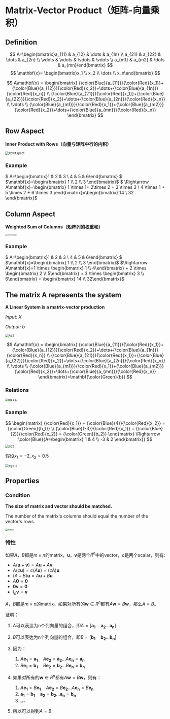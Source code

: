 # Matrix-Vector Product（矩阵-向量乘积）

## Definition

$$
A=\begin{bmatrix}a_{11} & a_{12} & \dots & a_{1n} \\ a_{21} & a_{22} & \dots & a_{2n} \\ \vdots & \vdots & \vdots & \vdots \\ a_{m1} & a_{m2} & \dots & a_{mn}\end{bmatrix}
$$
$$
\mathbf{x}= \begin{bmatrix}x_1 \\ x_2 \\ \dots \\ x_n\end{bmatrix}
$$

$$
A\mathbf{x} = \begin{bmatrix}
 {\color{Blue}{a_{11}}}{\color{Red}{x_1}}+{\color{Blue}{a_{12}}}{\color{Red}{x_2}}+\dots+{\color{Blue}{a_{1n}}}{\color{Red}{x_n}}  \\
 {\color{Blue}{a_{21}}}{\color{Red}{x_1}}+{\color{Blue}{a_{22}}}{\color{Red}{x_2}}+\dots+{\color{Blue}{a_{2n}}}{\color{Red}{x_n}} \\
 \vdots \\
{\color{Blue}{a_{m1}}}{\color{Red}{x_1}}+{\color{Blue}{a_{m2}}}{\color{Red}{x_2}}+\dots+{\color{Blue}{a_{mn}}}{\color{Red}{x_n}}
\end{bmatrix}
$$

## Row Aspect

**Inner Product with Rows（向量与矩阵中行的内积）**

<img src="RowAspect.jpg" alt="RowAspect" style="zoom:67%;" />

### Example

$ A=\begin{bmatrix}1 & 2 & 3 \\ 4 & 5 & 6\end{bmatrix} $ $\mathbf{x}=\begin{bmatrix} 1 \\ 2 \\ 3 \end{bmatrix}$ $ \Rightarrow A\mathbf{x}=\begin{bmatrix} 1 \times 1+ 2\times 2 + 3 \times 3 \\ 4 \times 1 + 5 \times 2 + 6 \times 3 \end{bmatrix}=\begin{bmatrix} 14 \\ 32 \end{bmatrix}$

## Column Aspect

**Weighted Sum of Columns（矩阵列的权重和）**

<img src="ColumnAspect.jpg" alt="ColumnAspect" style="zoom: 33%;" />

### Example

$ A=\begin{bmatrix}1 & 2 & 3 \\ 4 & 5 & 6\end{bmatrix} $ $\mathbf{x}=\begin{bmatrix} 1 \\ 2 \\ 3 \end{bmatrix}$ $\Rightarrow A\mathbf{x}=1 \times \begin{bmatrix} 1 \\ 4\end{bmatrix} + 2 \times \begin{bmatrix} 2 \\ 5\end{bmatrix} + 3 \times \begin{bmatrix} 3 \\ 6\end{bmatrix} = \begin{bmatrix} 14 \\ 32\end{bmatrix}$



## The matrix A represents the system

**A Linear System is a matrix-vector production**



*Input: X*

*Output: b*



<img src="ALS.jpg" alt="ALS" style="zoom:67%;" />


$$
A\mathbf{x} = \begin{bmatrix}
 {\color{Blue}{a_{11}}}{\color{Red}{x_1}}+{\color{Blue}{a_{12}}}{\color{Red}{x_2}}+\dots+{\color{Blue}{a_{1n}}}{\color{Red}{x_n}}  \\
 {\color{Blue}{a_{21}}}{\color{Red}{x_1}}+{\color{Blue}{a_{22}}}{\color{Red}{x_2}}+\dots+{\color{Blue}{a_{2n}}}{\color{Red}{x_n}} \\
 \vdots \\
{\color{Blue}{a_{m1}}}{\color{Red}{x_1}}+{\color{Blue}{a_{m2}}}{\color{Red}{x_2}}+\dots+{\color{Blue}{a_{mn}}}{\color{Red}{x_n}}
\end{bmatrix}=\mathbf{\color{Green}{b}}
$$



### Relations

<img src="zj.jpg" alt="转换关系" style="zoom:50%;" />



### Example


$$
\begin{matrix} {\color{Red}{x_1}} + {\color{Blue}{4}}{\color{Red}{x_2}} = {\color{Green}{b_1}} \\ {\color{Blue}{-3}}{\color{Red}{x_1}} + {\color{Blue}{2}}{\color{Red}{x_2}} = {\color{Green}{b_2}} \end{matrix} \Rightarrow \color{Blue}{A=\begin{bmatrix} 1 & 4 \\ -3 & 2  \end{bmatrix}}
$$
<img src="eg2.jpg" alt="eg2" style="zoom:67%;" />

假设$x_1=-2, x_2=0.5$

<img src="eg2-2.jpg" alt="eg2-2" style="zoom:67%;" />

## Properties

### Condition

**The size of matrix and vector should be matched.**

The number of the matrix's columns should equal the number of  the vector's rows.

<img src="match.jpg" alt="match" style="zoom:47%;" />

### 特性

如果$A$，$B$都是$m \times n$的matrix，$\mathbf{u}$，$\mathbf{v}$是两个$R^n$中的vector，$c$是两个scalar，则有:

* $A(\mathbf{u}+\mathbf{v})=A\mathbf{u}+A\mathbf{v}$
* $A(c\mathbf{u})=c(A\mathbf{u})=(cA)\mathbf{u}$
* $(A+B)\mathbf{u}=A\mathbf{u}+B\mathbf{u}$
* $A\mathbf{0}=\mathbf{0}$
* $\mathbf{0}\mathbf{v}=\mathbf{0}$
* $I_n \mathbf{v}=\mathbf{v}$



$A$，$B$都是$m \times n$的matrix。如果对所有的$\mathbf{w} \in R^n$都有$A\mathbf{w}=B\mathbf{w}$，那么$A=B$。

证明：

1. $A$可以表达为n个列向量的组合，即$A=[\mathbf{a_1} \quad \mathbf{a_2} \dots \mathbf{a_n}]$

2. $B$可以表达为n个列向量的组合，即$B=[\mathbf{b_1} \quad \mathbf{b_2} \dots \mathbf{b_n}]$

3. 因为：

   1. $A\mathbf{e_1}=\mathbf{a_1} \quad A\mathbf{e_2}=\mathbf{a_2} \dots A\mathbf{e_n}=\mathbf{a_n}$
   2. $B\mathbf{e_1}=\mathbf{b_1} \quad B\mathbf{e_2}=\mathbf{b_2} \dots B\mathbf{e_n}=\mathbf{b_n}$

4. 如果对所有的$\mathbf{w} \in R^n$都有$A\mathbf{w}=B\mathbf{w}$，则有：

   1. $A\mathbf{e_1}=B\mathbf{e_1} \quad A\mathbf{e_2}=B\mathbf{e_2} \dots A\mathbf{e_n}=B\mathbf{e_n}$
   2. $\mathbf{a_1}=\mathbf{b_1} \quad \mathbf{a_2}=\mathbf{b_2} \dots \mathbf{a_n}=\mathbf{b_n}$
   3. <img src="a=b.jpg" alt="a=b" style="zoom:37%;" />

5. 所以可以得到$A=B$

   

